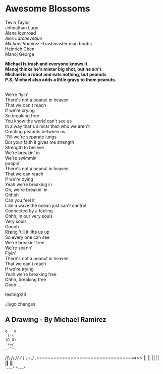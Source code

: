# Awesome Blossoms
Tevin Taylor <br>
Johnathan Lugo<br>
Alana Icenroad<br>
*Alex Larcheveque* <br>
*Michael Ramirez* -Trashmaster man boobs<br>
Heinrich Chen<br>
Manoj George <br>

<b>
Michael is trash and everyone knows it.<br>
Manoj thinks he's mister big shot, but he ain't. <br>
Michael is a robot and eats nothing, but peanuts <br>
P.S. Michael also adds a little gravy to them peanuts. <br>
</b><br>


We're  flyin' <br>
There's not a peanut in heaven <br>
That we can't reach <br>
If we're crying<br>
So breaking free <br>
You know the world can't see us <br>
In a way that's similar than who we aren't <br>
Creating peanuts between us <br>
'Till we're separate lungs <br>
But your faith it gives me strength <br>
Strength to believe <br>
We're breakin' in <br>
We're swimmin' <br>
poopin' <br>
There's not a peanut in heaven <br>
That we can reach <br>
If we're dying <br>
Yeah we're breaking in<br>
Oh, we're breakin' in <br>
Ohhhh<br>
Can you feel it <br>
Like a wave the ocean just can't control<br>
Connected by a feeling<br>
Ohhh, in our very souls<br>
Very souls<br>
Ooooh<br>
Rising 'till it lifts us up<br>
So every one can see<br>
We're breakin' free<br>
We're soarin'<br>
Flyin'<br>
There's not a peanut in heaven<br>
That we can't reach<br>
If we're trying<br>
Yeah we're breaking free<br>
Ohhh, breaking free<br>
Oooh…<br>

testing123<br>




Jlugo changes<br>

## A Drawing - By Michael Ramirez

    o   o
     )-(
    (O O)
     \=/
    .-"-.
   //\ /\\
 _// / \ \\_
  =./   \.===================================>>>
    || ||
    || ||    
  __|| ||__  
 `---" "---'


